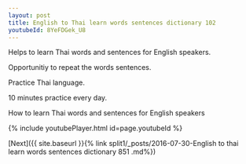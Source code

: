 ```yaml
---
layout: post
title: English to Thai learn words sentences dictionary 102 
youtubeId: 8YeFDGek_U8
---
```

 
 
Helps to learn Thai words and sentences for English speakers.

Opportunitiy to repeat the words sentences. 

Practice Thai language. 
 
10 minutes practice every day. 
 
How to learn Thai words and sentences for English speakers 
 
{% include youtubePlayer.html id=page.youtubeId %}
 
 
[Next]({{ site.baseurl }}{% link  split1/_posts/2016-07-30-English to thai learn words sentences dictionary 851 .md%})
 
